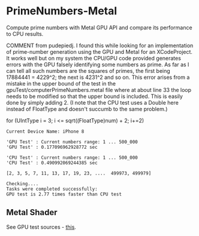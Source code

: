 # PrimeNumbers-Metal

Compute prime numbers with Metal GPU API and compare its performance to CPU results.

COMMENT from pudepiedj. I found this while looking for an implementation of prime-number generation using the GPU and Metal for an XCodeProject.
It works well but on my system the CPU/GPU code provided generates errors with the GPU falsely identifying some numbers as prime. As far as I can tell all such numbers are the squares of primes, the first being 17884441 = 4229^2; the next is 4231^2 and so on.
This error arises from a mistake in the upper bound of the test in the gpuTest/computerPrimeNumbers.metal file where at about line 33 the loop needs to be modified so that the upper bound is included. This is easily done by simply adding 2. (I note that the CPU test uses a Double here instead of FloatType and doesn't succumb to the same problem.)

for (UIntType i = 3;  i <= sqrt((FloatType)num) + 2;  i+=2)

```
Current Device Name: iPhone 8

'GPU Test' : Current numbers range: 1 ... 500_000
'GPU Test' : 0.177096962928772 sec

'CPU Test' : Current numbers range: 1 ... 500_000
'CPU Test' : 0.490992069244385 sec

[2, 3, 5, 7, 11, 13, 17, 19, 23, ....  499973, 499979]

Checking....
Tasks were completed successfully:
GPU test is 2.77 times faster than CPU test
```

## Metal Shader

See GPU test sources - [this](https://github.com/dneprDroid/PrimeNumbers-Metal/tree/master/PrimeNumbers-Metal/gpuTest).

